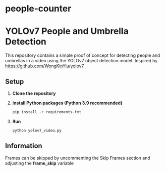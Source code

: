 # people-counter

# YOLOv7 People and Umbrella Detection

This repository contains a simple proof of concept for detecting people and umbrellas in a video using the YOLOv7 object detection model.
Inspired by https://github.com/WongKinYiu/yolov7

## Setup

1. **Clone the repository**

2. **Install Python packages (Python 3.9 recommended)**

   ```sh
   pip install -r requirements.txt

3. **Run**

   ```sh
   python yolov7_video.py


## Information

Frames can be skipped by uncommenting the Skip Frames section and adjusting the **frame_skip** variable
